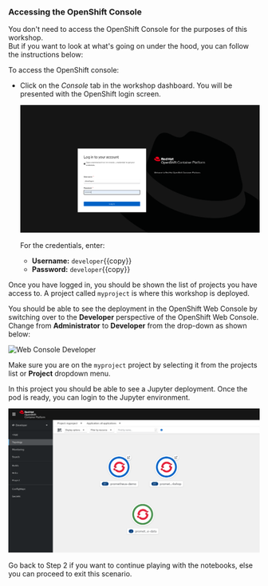 ### Accessing the OpenShift Console

You don't need to access the OpenShift Console for the purposes of this workshop. <br>
But if you want to look at what's going on under the hood, you can follow the instructions below:

To access the OpenShift console:

* Click on the _Console_ tab in the workshop dashboard. You will be presented with the OpenShift login screen.

  ![Web Console Login](../../assets/ai-machine-learning/prometheus-api-client/03-openshift-login-page.png)

  For the credentials, enter:

  * **Username:** ``developer``{{copy}}
  * **Password:** ``developer``{{copy}}

Once you have logged in, you should be shown the list of projects you have access to. A project called `myproject` is where this workshop is deployed.

You should be able to see the deployment in the OpenShift Web Console by switching over to the **Developer** perspective of the OpenShift Web Console. Change from **Administrator** to **Developer** from the drop-down as shown below:

![Web Console Developer](../../assets/middleware/pipelines/web-console-developer.png)

Make sure you are on the `myproject` project by selecting it from the projects list or **Project** dropdown menu.

In this project you should be able to see a Jupyter deployment. Once the pod is ready, you can login to the Jupyter environment.

![Web Console Project](../../assets/ai-machine-learning/prometheus-api-client/03-openshift-console-page.png)

Go back to Step 2 if you want to continue playing with the notebooks, else you can proceed to exit this scenario. 
